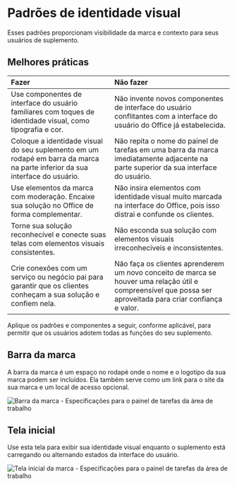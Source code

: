 # <a name="branding-patterns"></a>Padrões de identidade visual

Esses padrões proporcionam visibilidade da marca e contexto para seus usuários de suplemento. 

## <a name="best-practices"></a>Melhores práticas

|Fazer |Não fazer|
|:---- |:----|
| Use componentes de interface do usuário familiares com toques de identidade visual, como tipografia e cor. | Não invente novos componentes de interface do usuário conflitantes com a interface do usuário do Office já estabelecida. | 
| Coloque a identidade visual do seu suplemento em um rodapé em barra da marca na parte inferior da sua interface do usuário. | Não repita o nome do painel de tarefas em uma barra da marca imediatamente adjacente na parte superior da sua interface do usuário. |
| Use elementos da marca com moderação. Encaixe sua solução no Office de forma complementar. | Não insira elementos com identidade visual muito marcada na interface do Office, pois isso distrai e confunde os clientes. |
| Torne sua solução reconhecível e conecte suas telas com elementos visuais consistentes. | Não esconda sua solução com elementos visuais irreconhecíveis e inconsistentes. |
| Crie conexões com um serviço ou negócio pai para garantir que os clientes conheçam a sua solução e confiem nela. | Não faça os clientes aprenderem um novo conceito de marca se houver uma relação útil e compreensível que possa ser aproveitada para criar confiança e valor. |


Aplique os padrões e componentes a seguir, conforme aplicável, para permitir que os usuários adotem todas as funções do seu suplemento.


## <a name="brand-bar"></a>Barra da marca

A barra da marca é um espaço no rodapé onde o nome e o logotipo da sua marca podem ser incluídos. Ela também serve como um link para o site da sua marca e um local de acesso opcional.

![Barra da marca - Especificações para o painel de tarefas da área de trabalho](../images/add-in-brand-bar.png)

## <a name="splash-screen"></a>Tela inicial

Use esta tela para exibir sua identidade visual enquanto o suplemento está carregando ou alternando estados da interface do usuário.

![Tela inicial da marca - Especificações para o painel de tarefas da área de trabalho](../images/add-in-splash-screen.png)